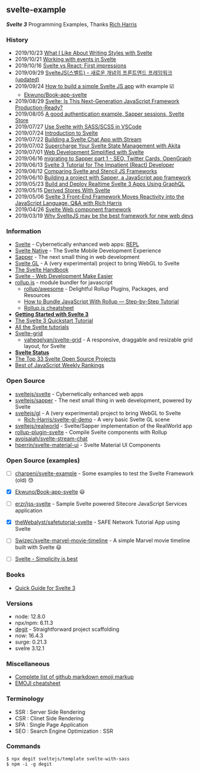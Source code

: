 ## svelte-example
***Svelte 3*** Programming Examples, 
Thanks [Rich Harris](https://github.com/Rich-Harris)


### History
- 2019/10/23 [What I Like About Writing Styles with Svelte](https://css-tricks.com/what-i-like-about-writing-styles-with-svelte/)
- 2019/10/21 [Working with events in Svelte](https://flaviocopes.com/svelte-events/)
- 2019/10/16 [Svelte vs React: First impressions](https://medium.com/javascript-in-plain-english/svelte-vs-react-first-impression-1ce5d3ee6889)
- 2019/09/29 [SvelteJS(스벨트) - 새로운 개념의 프론트엔드 프레임워크(updated)](https://heropy.blog/2019/09/29/svelte/)
- 2019/09/24 [How to build a simple Svelte JS app](https://blog.logrocket.com/how-to-build-a-simple-svelte-js-app/) with example ☑️
    - [Ekwuno/Book-app-svelte](https://github.com/Ekwuno/Book-app-svelte)
- 2019/08/29 [Svelte: Is This Next-Generation JavaScript Framework Production-Ready?](https://www.credera.com/blog/technology-solutions/svelte-is-this-next-generation-javascript-framework-production-ready/)
- 2019/08/05 [A good authentication example, Sapper sessions, Svelte Store](https://www.nielsvandermolen.com/authentication-example-svelte-sapper/)
- 2019/07/27 [Use Svelte with SASS/SCSS in VSCode](https://daveceddia.com/svelte-with-sass-in-vscode/)
- 2019/07/24 [Introduction to Svelte](https://daveceddia.com/svelte-intro/)
- 2019/07/22 [Building a Svelte Chat App with Stream](https://getstream.io/blog/building-a-svelte-chat-app-with-stream/)
- 2019/07/02 [Supercharge Your Svelte State Management with Akita](https://netbasal.com/supercharge-your-svelte-state-management-with-akita-f1f9de5ef43d)
- 2019/07/01 [Web Development Simplified with Svelte](https://objectcomputing.com/resources/publications/sett/july-2019-web-dev-simplified-with-svelte)
- 2019/06/16 [migrating to Sapper part 1 - SEO, Twitter Cards, OpenGraph](https://lacourt.dev/2019/06/16)
- 2019/06/13 [Svelte 3 Tutorial for The Impatient (React) Developer](https://www.valentinog.com/blog/svelte/)
- 2019/06/12 [Comparing Svelte and Stencil JS Frameworks](https://pianomanfrazier.com/post/comparing-svelte-stencil/)
- 2019/06/10 [Building a project with Sapper, a JavaScript app framework](https://www.merixstudio.com/blog/project-sapper-javascript-framework/)
- 2019/05/23 [Build and Deploy Realtime Svelte 3 Apps Using GraphQL](https://blog.hasura.io/build-and-deploy-svelte-js-3-apps-using-graphql/)
- 2019/05/15 [Derived Stores With Svelte](https://tj.ie/derived-stores-with-svelte/)
- 2019/05/06 [Svelte 3 Front-End Framework Moves Reactivity into the JavaScript Language, Q&A with Rich Harris](https://www.infoq.com/news/2019/05/svelte-3-interview-rich-harris/)
- 2019/04/26 [Svelte Web component framework](https://forum.safedev.org/t/svelte-web-component-framework/2483)
- 2019/03/19 [Why SvelteJS may be the best framework for new web devs](https://dev.to/bholmesdev/why-sveltejs-may-be-the-best-framework-for-new-web-devs-205i)


### Information
- [Svelte](https://svelte.dev/) - Cybernetically enhanced web apps: [REPL](https://svelte.dev/repl)
- [Svelte Native](https://svelte-native.technology/) - The Svelte Mobile Development Experience
- [Sapper](https://sapper.svelte.dev/) - The next small thing in web development
- [Svelte GL](https://github.com/sveltejs/gl) - A (very experimental) project to bring WebGL to Svelte
- [The Svelte Handbook](https://www.freecodecamp.org/news/the-svelte-handbook/)
- [Svelte - Web Development Make Easier](http://mvolkmann.github.io/programming/svelte-article/svelte-article.pdf)
- [rollup.js](https://rollupjs.org) - module bundler for javascript
    - [rollup/awesome](https://github.com/rollup/awesome) - Delightful Rollup Plugins, Packages, and Resources
    - [How to Bundle JavaScript With Rollup — Step-by-Step Tutorial](https://lengstorf.com/learn-rollup-js/)
    - [Rollup.js cheatsheet](https://devhints.io/rollup)
- [**Getting Started with Svelte 3**](https://alligator.io/svelte/getting-started-with-svelte/)
- [The Svelte 3 Quickstart Tutorial](https://codingthesmartway.com/the-svelte-3-quickstart-tutorial/)
- [All the Svelte tutorials](https://flaviocopes.com/tags/svelte/)
- [Svelte-grid](https://svelte-grid.now.sh/)
    - [vaheqelyan/svelte-grid](https://github.com/vaheqelyan/svelte-grid) - A responsive, draggable and resizable grid layout, for Svelte
- [**Svelte Status**](http://www.sveltestatus.com/)
- [The Top 33 Svelte Open Source Projects](https://awesomeopensource.com/projects/svelte)
- [Best of JavaScript Weekly Rankings](https://weekly.bestofjs.org/)


### Open Source
- [sveltejs/svelte](https://github.com/sveltejs/svelte) - Cybernetically enhanced web apps
- [sveltejs/sapper](https://github.com/sveltejs/sapper) - The next small thing in web development, powered by Svelte
- [sveltejs/gl](https://github.com/sveltejs/gl) - A (very experimental) project to bring WebGL to Svelte
    - [Rich-Harris/svelte-gl-demo](https://github.com/Rich-Harris/svelte-gl-demo) - A very basic Svelte GL scene
- [sveltejs/realworld](https://github.com/sveltejs/realworld) - Svelte/Sapper implementation of the RealWorld app
- [rollup-plugin-svelte](https://github.com/rollup/rollup-plugin-svelte) - Compile Svelte components with Rollup
- [ayoisaiah/svelte-stream-chat](https://github.com/ayoisaiah/svelte-stream-chat)
- [hperrin/svelte-material-ui](https://github.com/hperrin/svelte-material-ui) - Svelte Material UI Components


### Open Source (examples)
- [ ] [charpeni/svelte-example](https://github.com/charpeni/svelte-example) - Some examples to test the Svelte Framework (old) 😓
- [x] [Ekwuno/Book-app-svelte](https://github.com/Ekwuno/Book-app-svelte) 😃
- [ ] [erzr/jss-svelte](https://github.com/erzr/jss-svelte) - Sample Svelte powered Sitecore JavaScript Services application
- [x] [theWebalyst/safetutorial-svelte](https://github.com/theWebalyst/safetutorial-svelte) - SAFE Network Tutorial App using Svelte
- [ ] [Swizec/svelte-marvel-movie-timeline](https://github.com/Swizec/svelte-marvel-movie-timeline) - A simple Marvel movie timeline built with Svelte 😃
- [ ] [Svelte - Simplicity is best](https://dev.to/dbshanks/svelte-simplicity-is-best-1e5h)


### Books
- [Quick Guide for Svelte 3](https://leanpub.com/sveltequickguide)


### Versions
- node: 12.8.0
- npx/npm: 6.11.3
- [degit](https://github.com/Rich-Harris/degit) - Straightforward project scaffolding
- now: 16.4.3
- surge: 0.21.3
- svelre 3.12.1


### Miscellaneous
- [Complete list of github markdown emoji markup](https://gist.github.com/rxaviers/7360908)
- [EMOJI cheatsheet](https://gist.github.com/roachhd/1f029bd4b50b8a524f3c)


### Terminology
- SSR : Server Side Rendering
- CSR : Clinet Side Rendering
- SPA : Single Page Application
- SEO : Search Engine Optimization : SSR

### Commands
```
$ npx degit sveltejs/template svelte-with-sass
$ npm -i -g degit
```
